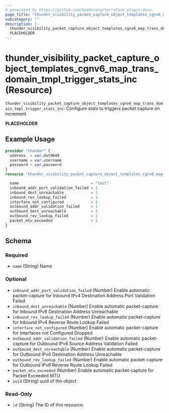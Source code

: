 ```yaml
---
# generated by https://github.com/hashicorp/terraform-plugin-docs
page_title: "thunder_visibility_packet_capture_object_templates_cgnv6_map_trans_domain_tmpl_trigger_stats_inc Resource - terraform-provider-thunder"
subcategory: ""
description: |-
  thunder_visibility_packet_capture_object_templates_cgnv6_map_trans_domain_tmpl_trigger_stats_inc: Configure stats to triggers packet capture on increment
  PLACEHOLDER
---
```


# thunder_visibility_packet_capture_object_templates_cgnv6_map_trans_domain_tmpl_trigger_stats_inc (Resource)

`thunder_visibility_packet_capture_object_templates_cgnv6_map_trans_domain_tmpl_trigger_stats_inc`: Configure stats to triggers packet capture on increment

__PLACEHOLDER__

## Example Usage

```terraform
provider "thunder" {
  address  = var.dut9049
  username = var.username
  password = var.password
}
resource "thunder_visibility_packet_capture_object_templates_cgnv6_map_trans_domain_tmpl_trigger_stats_inc" "thunder_visibility_packet_capture_object_templates_cgnv6_map_trans_domain_tmpl_trigger_stats_inc" {

  name                                = "test"
  inbound_addr_port_validation_failed = 1
  inbound_dest_unreachable            = 1
  inbound_rev_lookup_failed           = 1
  interface_not_configured            = 1
  outbound_addr_validation_failed     = 1
  outbound_dest_unreachable           = 1
  outbound_rev_lookup_failed          = 1
  packet_mtu_exceeded                 = 1
}
```

<!-- schema generated by tfplugindocs -->
## Schema

### Required

- `name` (String) Name

### Optional

- `inbound_addr_port_validation_failed` (Number) Enable automatic packet-capture for Inbound IPv4 Destination Address Port Validation Failed
- `inbound_dest_unreachable` (Number) Enable automatic packet-capture for Inbound IPv6 Destination Address Unreachable
- `inbound_rev_lookup_failed` (Number) Enable automatic packet-capture for Inbound IPv4 Reverse Route Lookup Failed
- `interface_not_configured` (Number) Enable automatic packet-capture for Interfaces not Configured Dropped
- `outbound_addr_validation_failed` (Number) Enable automatic packet-capture for Outbound IPv6 Source Address Validation Failed
- `outbound_dest_unreachable` (Number) Enable automatic packet-capture for Outbound IPv4 Destination Address Unreachable
- `outbound_rev_lookup_failed` (Number) Enable automatic packet-capture for Outbound IPv6 Reverse Route Lookup Failed
- `packet_mtu_exceeded` (Number) Enable automatic packet-capture for Packet Exceeded MTU
- `uuid` (String) uuid of the object

### Read-Only

- `id` (String) The ID of this resource.


